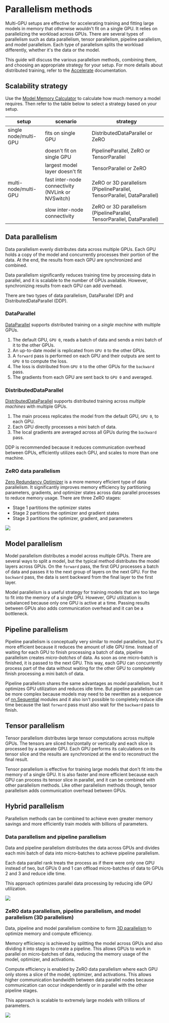 <!--Copyright 2024 The HuggingFace Team. All rights reserved.

Licensed under the Apache License, Version 2.0 (the "License"); you may not use this file except in compliance with
the License. You may obtain a copy of the License at

http://www.apache.org/licenses/LICENSE-2.0

Unless required by applicable law or agreed to in writing, software distributed under the License is distributed on
an "AS IS" BASIS, WITHOUT WARRANTIES OR CONDITIONS OF ANY KIND, either express or implied. See the License for the

⚠️ Note that this file is in Markdown but contain specific syntax for our doc-builder (similar to MDX) that may not be
rendered properly in your Markdown viewer.

-->

# Parallelism methods

Multi-GPU setups are effective for accelerating training and fitting large models in memory that otherwise wouldn't fit on a single GPU. It relies on parallelizing the workload across GPUs. There are several types of parallelism such as data parallelism, tensor parallelism, pipeline parallelism, and model parallelism. Each type of parallelism splits the workload differently, whether it's the data or the model.

This guide will discuss the various parallelism methods, combining them, and choosing an appropriate strategy for your setup. For more details about distributed training, refer to the [Accelerate](https://hf.co/docs/accelerate/index) documentation.

## Scalability strategy

Use the [Model Memory Calculator](https://huggingface.co/spaces/hf-accelerate/model-memory-usage) to calculate how much memory a model requires. Then refer to the table below to select a strategy based on your setup.

| setup | scenario | strategy |
|---|---|---|
| single node/multi-GPU | fits on single GPU | DistributedDataParallel or ZeRO |
|  | doesn't fit on single GPU | PipelineParallel, ZeRO or TensorParallel |
|  | largest model layer doesn't fit | TensorParallel or ZeRO |
| multi-node/multi-GPU | fast inter-node connectivity (NVLink or NVSwitch) | ZeRO or 3D parallelism (PipelineParallel, TensorParallel, DataParallel) |
|  | slow inter-node connectivity | ZeRO or 3D parallelism (PipelineParallel, TensorParallel, DataParallel) |

## Data parallelism

Data parallelism evenly distributes data across multiple GPUs. Each GPU holds a copy of the model and concurrently processes their portion of the data. At the end, the results from each GPU are synchronized and combined.

Data parallelism significantly reduces training time by processing data in parallel, and it is scalable to the number of GPUs available. However, synchronizing results from each GPU can add overhead.

There are two types of data parallelism, DataParallel (DP) and DistributedDataParallel (DDP).

### DataParallel

[DataParallel](https://pytorch.org/docs/stable/generated/torch.nn.DataParallel.html) supports distributed training on a *single machine* with multiple GPUs.

1. The default GPU, `GPU 0`, reads a batch of data and sends a mini batch of it to the other GPUs.
2. An up-to-date model is replicated from `GPU 0` to the other GPUs.
3. A `forward` pass is performed on each GPU and their outputs are sent to `GPU 0` to compute the loss.
4. The loss is distributed from `GPU 0` to the other GPUs for the `backward` pass.
5. The gradients from each GPU are sent back to `GPU 0` and averaged.

### DistributedDataParallel

[DistributedDataParallel](https://pytorch.org/docs/main/notes/ddp.html) supports distributed training across *multiple machines* with multiple GPUs.

1. The main process replicates the model from the default GPU, `GPU 0`, to each GPU.
2. Each GPU directly processes a mini batch of data.
3. The local gradients are averaged across all GPUs during the `backward` pass.

DDP is recommended because it reduces communication overhead between GPUs, efficiently utilizes each GPU, and scales to more than one machine.

### ZeRO data parallelism

[Zero Redundancy Optimizer](https://www.deepspeed.ai/tutorials/zero/) is a more memory efficient type of data parallelism. It significantly improves memory efficiency by partitioning parameters, gradients, and optimizer states across data parallel processes to reduce memory usage. There are three ZeRO stages:

- Stage 1 partitions the optimizer states
- Stage 2 partitions the optimizer and gradient states
- Stage 3 partitions the optimizer, gradient, and parameters

<div class="flex justify-center">
     <img src="https://huggingface.co/datasets/huggingface/documentation-images/resolve/main/parallelism-zero.png"/>
</div>

## Model parallelism

Model parallelism distributes a model across multiple GPUs. There are several ways to split a model, but the typical method distributes the model layers across GPUs. On the `forward` pass, the first GPU processes a batch of data and passes it to the next group of layers on the next GPU. For the `backward` pass, the data is sent backward from the final layer to the first layer.

Model parallelism is a useful strategy for training models that are too large to fit into the memory of a single GPU. However, GPU utilization is unbalanced because only one GPU is active at a time. Passing results between GPUs also adds communication overhead and it can be a bottleneck.

## Pipeline parallelism

Pipeline parallelism is conceptually very similar to model parallelism, but it's more efficient because it reduces the amount of idle GPU time. Instead of waiting for each GPU to finish processing a batch of data, pipeline parallelism creates *micro-batches* of data. As soon as one micro-batch is finished, it is passed to the next GPU. This way, each GPU can concurrently process part of the data without waiting for the other GPU to completely finish processing a mini batch of data.

Pipeline parallelism shares the same advantages as model parallelism, but it optimizes GPU utilization and reduces idle time. But pipeline parallelism can be more complex because models may need to be rewritten as a sequence of [nn.Sequential](https://pytorch.org/docs/stable/generated/torch.nn.Sequential.html) modules and it also isn't possible to completely reduce idle time because the last `forward` pass must also wait for the `backward` pass to finish.

## Tensor parallelism

Tensor parallelism distributes large tensor computations across multiple GPUs. The tensors are sliced horizontally or vertically and each slice is processed by a separate GPU. Each GPU performs its calculations on its tensor slice and the results are synchronized at the end to reconstruct the final result.

Tensor parallelism is effective for training large models that don't fit into the memory of a single GPU. It is also faster and more efficient because each GPU can process its tensor slice in parallel, and it can be combined with other parallelism methods. Like other parallelism methods though, tensor parallelism adds communication overhead between GPUs.

## Hybrid parallelism

Parallelism methods can be combined to achieve even greater memory savings and more efficiently train models with billions of parameters.

### Data parallelism and pipeline parallelism

Data and pipeline parallelism distributes the data across GPUs and divides each mini batch of data into micro-batches to achieve pipeline parallelism.

Each data parallel rank treats the process as if there were only one GPU instead of two, but GPUs 0 and 1 can offload micro-batches of data to GPUs 2 and 3 and reduce idle time.

This approach optimizes parallel data processing by reducing idle GPU utilization.

<div class="flex justify-center">
     <img src="https://huggingface.co/datasets/huggingface/documentation-images/resolve/main/parallelism-zero-dp-pp.png"/>
</div>

### ZeRO data parallelism, pipeline parallelism, and model parallelism (3D parallelism)

Data, pipeline and model parallelism combine to form [3D parallelism](https://www.microsoft.com/en-us/research/blog/deepspeed-extreme-scale-model-training-for-everyone/) to optimize memory and compute efficiency.

Memory effiiciency is achieved by splitting the model across GPUs and also dividing it into stages to create a pipeline. This allows GPUs to work in parallel on micro-batches of data, reducing the memory usage of the model, optimizer, and activations.

Compute efficiency is enabled by ZeRO data parallelism where each GPU only stores a slice of the model, optimizer, and activations. This allows higher communication bandwidth between data parallel nodes because communication can occur independently or in parallel with the other pipeline stages.

This approach is scalable to extremely large models with trillions of parameters.

<div class="flex justify-center">
     <img src="https://huggingface.co/datasets/huggingface/documentation-images/resolve/main/parallelism-deepspeed-3d.png"/>
</div>

